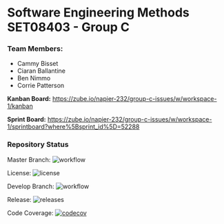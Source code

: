 # Software Engineering Methods SET08403 - Group C

### Team Members:

- Cammy Bisset
- Ciaran Ballantine
- Ben Nimmo
- Corrie Patterson

**Kanban Board:** https://zube.io/napier-232/group-c-issues/w/workspace-1/kanban

**Sprint Board:** https://zube.io/napier-232/group-c-issues/w/workspace-1/sprintboard?where%5Bsprint_id%5D=52288

### Repository Status
Master Branch: 
![workflow](https://github.com/CammyBisset/Group-C-Repository/actions/workflows/main.yml/badge.svg)

License: 
![license](https://img.shields.io/github/license/cammybisset/sem.svg?style=plastic)

Develop Branch: 
![workflow](https://img.shields.io/github/workflow/status/cammybisset/Group-C-Repository/Group%20C%20Repository/develop?label=Build%20Status&style=plastic)

Release:
![releases](https://img.shields.io/github/v/release/cammybisset/Group-C-Repository?include_prereleases&label=%20&style=plastic)

Code Coverage:
[![codecov](https://codecov.io/gh/cammybisset/Group-C-Repository/branch/master/graph/badge.svg?token=JOLN7FFQ9W)](https://codecov.io/gh/cammybisset/Group-C-Repository)
